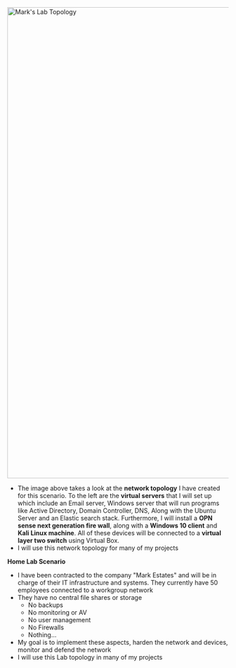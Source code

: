 <img width="1773" height="1073" alt="Mark's Lab Topology" src="https://github.com/user-attachments/assets/8053befa-e019-4c3d-a561-d9e5e444be22" />

- The image above takes a look at the **network topology** I have created for this scenario. To the left are the **virtual servers** that I will set up which include an Email server, Windows server
that will run programs like Active Directory, Domain Controller, DNS, Along with the Ubuntu Server and an Elastic search stack. Furthermore, I will install a **OPN sense next generation fire wall**,
along with a **Windows 10 client** and **Kali Linux machine**. All of these devices will be connected to a **virtual layer two switch** using Virtual Box.
- I will use this network topology for many of my projects

**Home Lab Scenario**

- I have been contracted to the company "Mark Estates" and will be in charge of their IT infrastructure and systems.
They currently have 50 employees connected to a workgroup network
- They have no central file shares or storage
  - No backups
  - No monitoring or AV
  - No user management
  - No Firewalls
  - Nothing…
- My goal is to implement these aspects, harden the network and devices, monitor and defend the network
- I will use this Lab topology in many of my projects
